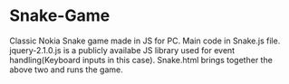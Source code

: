 # Snake-Game
Classic Nokia Snake game made in JS for PC.
Main code in Snake.js file.
jquery-2.1.0.js is a publicly availabe JS library used for event handling(Keyboard inputs in this case).
Snake.html brings together the above two and runs the game.

